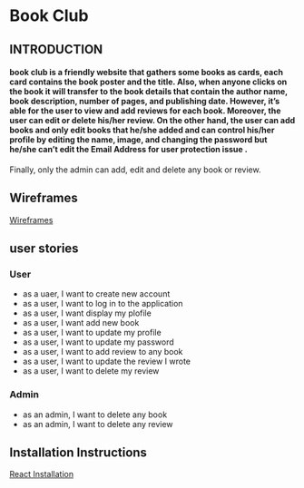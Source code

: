 # Book Club

## INTRODUCTION
#### book club is a friendly website that gathers some books as cards, each card contains the book poster and the title. Also, when anyone clicks on the book it will transfer to the book details that contain the author name, book description, number of pages, and publishing date. However, it’s able for the user to view and add reviews for each book. Moreover, the user can edit or delete his/her review. On the other hand, the user can add books and only edit books that he/she added and can control his/her profile by editing the name, image, and changing the password but he/she can’t edit the Email Address for user protection issue .
Finally, only the admin can add, edit and delete any book or review. 

## Wireframes

[Wireframes](https://drive.google.com/file/d/1fv5WuSzKo-_AJWk-zjj0VMIpfkI8sFp6/view?usp=sharing "Wireframes")


## user stories

### User
- as a uaer, I want to create new account
- as a user, I want to log in to the application 
- as a user, I want display my plofile
- as a user, I want add new book
- as a user, I want to update my profile
- as a user, I want to update my password
- as a user, I want to add review to any book
- as a user, I want to update the review I wrote
- as a user, I want to delete my review


### Admin
- as an admin, I want to delete any book
- as an admin, I want to delete any review

## Installation Instructions
[ React Installation  ](https://drive.google.com/file/d/1ZpX-zCX8fwInO9m_boOH4YXHPQRK2Eqh/view?usp=sharing/ "React Instructions ")



